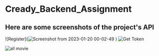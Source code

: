 # Cready_Backend_Assignment
## Here are some screenshots of the project's API
![Register](![Screenshot from 2023-01-20 00-02-49](https://user-images.githubusercontent.com/85228361/213536546-95b52df9-baee-4457-99e1-09541cc96d59.png)
)
![Get Token](https://user-images.githubusercontent.com/85228361/213536858-cabcb1c2-b1d1-4c3b-a9d9-f1ea548da587.png)

![all movie](https://user-images.githubusercontent.com/85228361/213776672-f9bd462f-8c7c-4a46-b87a-f388147c1862.png)




